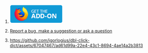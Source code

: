 1. [![](https://raw.githubusercontent.com/igorlogius/igorlogius/main/geFxAddon.png)](https://addons.mozilla.org/firefox/addon/dbl-click-dict/)

2. [Report a bug, make a suggestion or ask a question](https://github.com/igorlogius/igorlogius/issues/new/choose)

3. https://github.com/igorlogius/dbl-click-dict/assets/67047467/ad61d99a-22e4-43c1-8694-4ae14a2b3813
